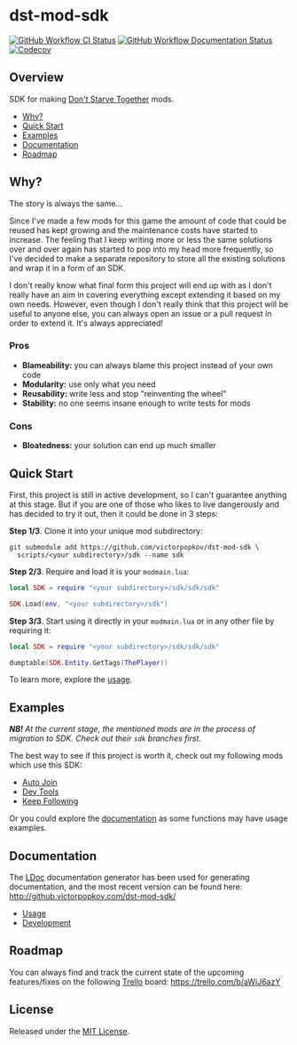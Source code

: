 # dst-mod-sdk

[![GitHub Workflow CI Status][]](https://github.com/victorpopkov/dst-mod-sdk/actions?query=workflow%3ACI)
[![GitHub Workflow Documentation Status][]](https://github.com/victorpopkov/dst-mod-sdk/actions?query=workflow%3ADocumentation)
[![Codecov][]](https://codecov.io/gh/victorpopkov/dst-mod-sdk)

## Overview

SDK for making [Don't Starve Together][] mods.

- [Why?](#why)
- [Quick Start](#quick-start)
- [Examples](#examples)
- [Documentation](#documentation)
- [Roadmap](#roadmap)

## Why?

The story is always the same...

Since I've made a few mods for this game the amount of code that could be reused
has kept growing and the maintenance costs have started to increase. The feeling
that I keep writing more or less the same solutions over and over again has
started to pop into my head more frequently, so I've decided to make a separate
repository to store all the existing solutions and wrap it in a form of an SDK.

I don't really know what final form this project will end up with as I don't
really have an aim in covering everything except extending it based on my own
needs. However, even though I don't really think that this project will be
useful to anyone else, you can always open an issue or a pull request in order
to extend it. It's always appreciated!

### Pros

- **Blameability:** you can always blame this project instead of your own code
- **Modularity:** use only what you need
- **Reusability:** write less and stop "reinventing the wheel"
- **Stability:** no one seems insane enough to write tests for mods

### Cons

- **Bloatedness:** your solution can end up much smaller

## Quick Start

First, this project is still in active development, so I can't guarantee
anything at this stage. But if you are one of those who likes to live
dangerously and has decided to try it out, then it could be done in 3 steps:

**Step 1/3**. Clone it into your unique mod subdirectory:

```shell script
git submodule add https://github.com/victorpopkov/dst-mod-sdk \
  scripts/<your subdirectory>/sdk --name sdk
```

**Step 2/3**. Require and load it is your `modmain.lua`:

```lua
local SDK = require "<your subdirectory>/sdk/sdk/sdk"

SDK.Load(env, "<your subdirectory>/sdk")
```

**Step 3/3**. Start using it directly in your `modmain.lua` or in any other file
by requiring it:

```lua
local SDK = require "<your subdirectory>/sdk/sdk/sdk"

dumptable(SDK.Entity.GetTags(ThePlayer))
```

To learn more, explore the [usage][].

## Examples

_**NB!** At the current stage, the mentioned mods are in the process of
migration to SDK. Check out their `sdk` branches first._

The best way to see if this project is worth it, check out my following mods
which use this SDK:

- [Auto Join][]
- [Dev Tools][]
- [Keep Following][]

Or you could explore the [documentation][] as some functions may have usage
examples.

## Documentation

The [LDoc][] documentation generator has been used for generating documentation,
and the most recent version can be found here:
http://github.victorpopkov.com/dst-mod-sdk/

- [Usage][]
- [Development][]

## Roadmap

You can always find and track the current state of the upcoming features/fixes
on the following [Trello][] board: https://trello.com/b/aWiJ6azY

## License

Released under the [MIT License](https://opensource.org/licenses/MIT).

[auto join]: https://github.com/victorpopkov/dst-mod-auto-join
[codecov]: https://img.shields.io/codecov/c/github/victorpopkov/dst-mod-sdk.svg
[dev tools]: https://github.com/victorpopkov/dst-mod-dev-tools
[development]: readme/02-development.md
[documentation]: http://github.victorpopkov.com/dst-mod-sdk/
[don't starve together]: https://www.klei.com/games/dont-starve-together
[github workflow ci status]: https://img.shields.io/github/workflow/status/victorpopkov/dst-mod-sdk/CI?label=CI
[github workflow documentation status]: https://img.shields.io/github/workflow/status/victorpopkov/dst-mod-sdk/Documentation?label=Documentation
[keep following]: https://github.com/victorpopkov/dst-mod-keep-following
[ldoc]: https://stevedonovan.github.io/ldoc/
[trello]: https://trello.com/
[usage]: readme/01-usage.md

